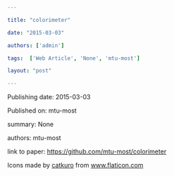---
title: "colorimeter"
date: "2015-03-03"
authors: ['admin']
tags:  ['Web Article', 'None', 'mtu-most']
layout: "post"
---
Publishing date: 2015-03-03

Published on: mtu-most

summary: None

authors: mtu-most

link to paper: https://github.com/mtu-most/colorimeter

Icons made by <a href="https://www.flaticon.com/free-icon/bookshelves_3576884" title="catkuro">catkuro</a> from <a href="https://www.flaticon.com/" title="Flaticon"> www.flaticon.com</a>